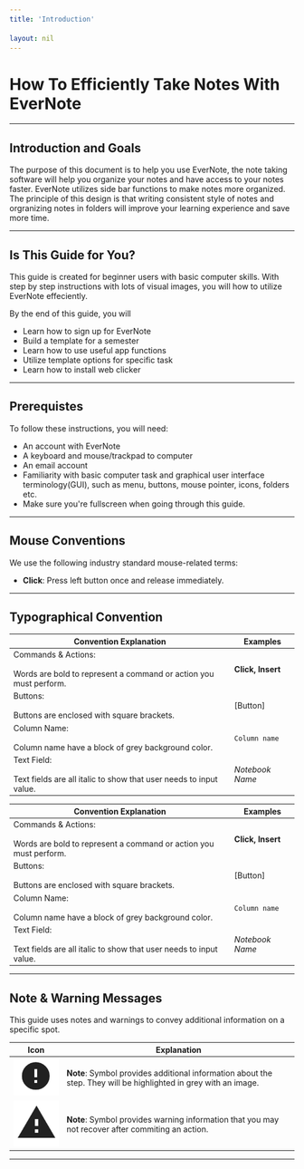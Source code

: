 ```yaml
---
title: 'Introduction'

layout: nil
---
```


# How To Efficiently Take Notes With EverNote

___

## Introduction and Goals

The purpose of this document is to help you use EverNote, the note taking software will help you organize your notes and have access to your notes faster. EverNote utilizes side bar functions to make notes more organized. The principle of this design is that writing consistent style of notes and orgranizing notes in folders will improve your learning experience and save more time.
___

## Is This Guide for You?

This guide is created for beginner users with basic computer skills. With step by step instructions with lots of visual images, you will how to utilize EverNote effeciently.

By the end of this guide, you will

* Learn how to sign up for EverNote
* Build a template for a semester
* Learn how to use useful app functions
* Utilize template options for specific task
* Learn how to install web clicker

___

## Prerequistes

To follow these instructions, you will need:

* An account with EverNote
* A keyboard and mouse/trackpad to computer
* An email account
* Familiarity with basic computer task and graphical user interface terminology(GUI), such as menu, buttons, mouse pointer, icons, folders etc.
* Make sure you're fullscreen when going through this guide.

___

## Mouse Conventions

We use the following industry standard mouse-related terms:

* **Click**: Press left button once and release immediately.

___

## Typographical Convention

| Convention Explanation | Examples |
| ---                    | ---      |
| Commands & Actions: <br> <br> Words are bold to represent a command or action you must perform. | **Click, Insert** |
| Buttons: <br> <br> Buttons are enclosed with square brackets. | [Button] |
| Column Name: <br> <br> Column name have a block of grey background color. | ```Column name``` |
| Text Field: <br> <br> Text fields are all italic to show that user needs to input value. | _Notebook Name_ |

Convention Explanation | Examples
--- | --- |
Commands & Actions: <br> <br> Words are bold to represent a command or action you must perform. | **Click, Insert**  |
Buttons: <br> <br> Buttons are enclosed with square brackets. | [Button]
Column Name: <br> <br> Column name have a block of grey background color. | ```Column name``` |
Text Field: <br> <br> Text fields are all italic to show that user needs to input value. | _Notebook Name_ |

___

## Note & Warning Messages

This guide uses notes and warnings to convey additional information on a specific spot.

Icon | Explanation
--- | --- |
| ![More Information](https://raw.githubusercontent.com/SkylarZhao6/EvernoteGuide/gh-pages/images/MoreInformation.png "Additional Information Logo") | **Note**: Symbol provides additional information about the step. They will be highlighted in grey with an image. |
| ![Warning](https://raw.githubusercontent.com/SkylarZhao6/EvernoteGuide/gh-pages/images/Warning.png "Warning Logo") | **Note**: Symbol provides warning information that you may not recover after commiting an action. |

___
